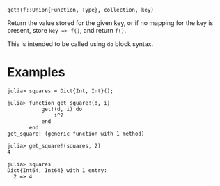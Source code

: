 ```
get!(f::Union{Function, Type}, collection, key)
```

Return the value stored for the given key, or if no mapping for the key is present, store `key => f()`, and return `f()`.

This is intended to be called using `do` block syntax.

# Examples

```jldoctest
julia> squares = Dict{Int, Int}();

julia> function get_square!(d, i)
           get!(d, i) do
               i^2
           end
       end
get_square! (generic function with 1 method)

julia> get_square!(squares, 2)
4

julia> squares
Dict{Int64, Int64} with 1 entry:
  2 => 4
```
